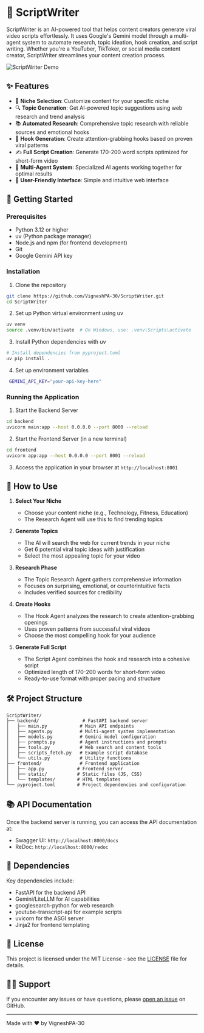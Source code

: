 # 📝 ScriptWriter

ScriptWriter is an AI-powered tool that helps content creators generate viral video scripts effortlessly. It uses Google's Gemini model through a multi-agent system to automate research, topic ideation, hook creation, and script writing. Whether you're a YouTuber, TikToker, or social media content creator, ScriptWriter streamlines your content creation process.

![ScriptWriter Demo](ScriptWriter.gif)

## ✨ Features

- 🎯 **Niche Selection**: Customize content for your specific niche
- 🔍 **Topic Generation**: Get AI-powered topic suggestions using web research and trend analysis
- 📚 **Automated Research**: Comprehensive topic research with reliable sources and emotional hooks
- 🎣 **Hook Generation**: Create attention-grabbing hooks based on proven viral patterns
- ✍️ **Full Script Creation**: Generate 170-200 word scripts optimized for short-form video
- 🤖 **Multi-Agent System**: Specialized AI agents working together for optimal results
- 🎨 **User-Friendly Interface**: Simple and intuitive web interface

## 🚀 Getting Started

### Prerequisites

- Python 3.12 or higher
- uv (Python package manager)
- Node.js and npm (for frontend development)
- Git
- Google Gemini API key

### Installation

1. Clone the repository
```bash
git clone https://github.com/VigneshPA-30/ScriptWriter.git
cd ScriptWriter
```

2. Set up Python virtual environment using uv
```bash
uv venv
source .venv/bin/activate  # On Windows, use: .venv\Scripts\activate
```

3. Install Python dependencies with uv
```bash
# Install dependencies from pyproject.toml
uv pip install .
```

4. Set up environment variables
```bash
 GEMINI_API_KEY="your-api-key-here"  
```

### Running the Application

1. Start the Backend Server
```bash
cd backend
uvicorn main:app --host 0.0.0.0 --port 8000 --reload
```

2. Start the Frontend Server (in a new terminal)
```bash
cd frontend
uvicorn app:app --host 0.0.0.0 --port 8001 --reload
```

3. Access the application in your browser at `http://localhost:8001`

## 🎯 How to Use

1. **Select Your Niche**
   - Choose your content niche (e.g., Technology, Fitness, Education)
   - The Research Agent will use this to find trending topics

2. **Generate Topics**
   - The AI will search the web for current trends in your niche
   - Get 6 potential viral topic ideas with justification
   - Select the most appealing topic for your video

3. **Research Phase**
   - The Topic Research Agent gathers comprehensive information
   - Focuses on surprising, emotional, or counterintuitive facts
   - Includes verified sources for credibility

4. **Create Hooks**
   - The Hook Agent analyzes the research to create attention-grabbing openings
   - Uses proven patterns from successful viral videos
   - Choose the most compelling hook for your audience

5. **Generate Full Script**
   - The Script Agent combines the hook and research into a cohesive script
   - Optimized length of 170-200 words for short-form video
   - Ready-to-use format with proper pacing and structure

## 🛠️ Project Structure

```
ScriptWriter/
├── backend/                # FastAPI backend server
│   ├── main.py            # Main API endpoints
│   ├── agents.py          # Multi-agent system implementation
│   ├── models.py          # Gemini model configuration
│   ├── prompts.py         # Agent instructions and prompts
│   ├── tools.py           # Web search and content tools
│   ├── scripts_fetch.py   # Example script database
│   └── utils.py           # Utility functions
├── frontend/              # Frontend application
│   ├── app.py            # Frontend server
│   ├── static/           # Static files (JS, CSS)
│   └── templates/        # HTML templates
└── pyproject.toml        # Project dependencies and configuration
```

## 📚 API Documentation

Once the backend server is running, you can access the API documentation at:
- Swagger UI: `http://localhost:8000/docs`
- ReDoc: `http://localhost:8000/redoc`

## 🔧 Dependencies

Key dependencies include:
- FastAPI for the backend API
- Gemini/LiteLLM for AI capabilities
- googlesearch-python for web research
- youtube-transcript-api for example scripts
- uvicorn for the ASGI server
- Jinja2 for frontend templating

## 📄 License

This project is licensed under the MIT License - see the [LICENSE](LICENSE) file for details.

## 🙋‍♂️ Support

If you encounter any issues or have questions, please [open an issue](https://github.com/VigneshPA-30/ScriptWriter/issues) on GitHub.

---

Made with ❤️ by VigneshPA-30
